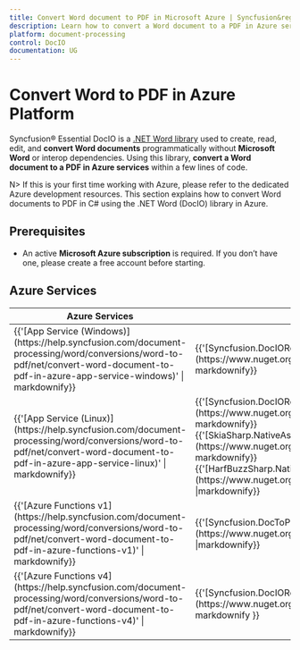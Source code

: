 ```yaml
---
title: Convert Word document to PDF in Microsoft Azure | Syncfusion&reg;
description: Learn how to convert a Word document to a PDF in Azure services using Syncfusion&reg; .NET Word (DocIO) library in C#.
platform: document-processing
control: DocIO
documentation: UG
---
```


# Convert Word to PDF in Azure Platform 

Syncfusion&reg; Essential DocIO is a [.NET Word library](https://www.syncfusion.com/document-processing/word-framework/net/word-library) used to create, read, edit, and **convert Word documents** programmatically without **Microsoft Word** or interop dependencies. Using this library, **convert a Word document to a PDF in Azure services** within a few lines of code. 

N> If this is your first time working with Azure, please refer to the dedicated Azure development resources. This section explains how to convert Word documents to PDF in C# using the .NET Word (DocIO) library in Azure. 

## Prerequisites 
* An active **Microsoft Azure subscription** is required. If you don’t have one, please create a free account before starting.

## Azure Services
<table>
<thead>
<tr>
<th>
Azure Services<br/></th><th>
NuGet package name<br/></th></tr></thead>

<tr>
<td>
{{'[App Service (Windows)](https://help.syncfusion.com/document-processing/word/conversions/word-to-pdf/net/convert-word-document-to-pdf-in-azure-app-service-windows)' | markdownify}}<br/></td><td>
{{'[Syncfusion.DocIORenderer.Net.Core](https://www.nuget.org/packages/Syncfusion.DocIORenderer.Net.Core)' | markdownify}}</td></tr>
<tr>
<td>
{{'[App Service (Linux)](https://help.syncfusion.com/document-processing/word/conversions/word-to-pdf/net/convert-word-document-to-pdf-in-azure-app-service-linux)' | markdownify}}<br/></td><td>
{{'[Syncfusion.DocIORenderer.Net.Core](https://www.nuget.org/packages/Syncfusion.DocIORenderer.Net.Core)' | markdownify}}<br/>
{{'[SkiaSharp.NativeAssets.Linux v2.88.8](https://www.nuget.org/packages/SkiaSharp.NativeAssets.Linux/2.88.8)' | markdownify}}<br/>{{'[HarfBuzzSharp.NativeAssets.Linux v7.3.0.2](https://www.nuget.org/packages/HarfBuzzSharp.NativeAssets.Linux/7.3.0.2)' |markdownify}} <br/></td></tr>
<tr>
<td>
{{'[Azure Functions v1](https://help.syncfusion.com/document-processing/word/conversions/word-to-pdf/net/convert-word-document-to-pdf-in-azure-functions-v1)' | markdownify}} <br/></td><td>
{{'[Syncfusion.DocToPDFConverter.AspNet](https://www.nuget.org/packages/Syncfusion.DocToPDFConverter.AspNet)' |markdownify}} <br/></td></tr>
<tr>
<td>
{{'[Azure Functions v4](https://help.syncfusion.com/document-processing/word/conversions/word-to-pdf/net/convert-word-document-to-pdf-in-azure-functions-v4)' | markdownify}} <br/></td><td>
{{'[Syncfusion.DocIORenderer.Net.Core](https://www.nuget.org/packages/Syncfusion.DocIORenderer.Net.Core)' | markdownify }}<br/></td></tr>
</table>
